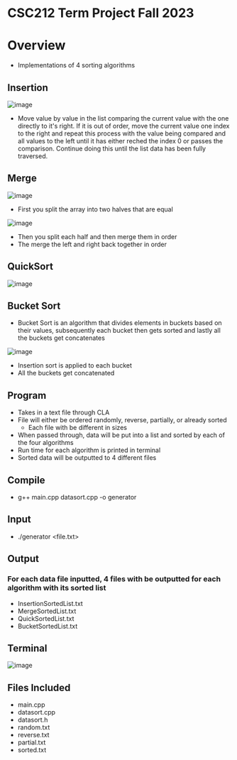 # CSC212 Term Project Fall 2023
# Overview
* Implementations of 4 sorting algorithms
## Insertion
![image](https://github.com/AustinNoon/TermProject/assets/150630356/2b890e21-591b-4bec-b5e5-f43b90638615)

* Move value by value in the list comparing the current value with the one directly to it's right. If it is out of order, move the current value one index to the right and repeat this process with the value being compared and all values to the left until it has either reched the index 0 or passes the comparison. Continue doing this until the list data has been fully traversed.
## Merge 
![image](https://github.com/AustinNoon/TermProject/assets/150630356/b012af3c-2ee1-4cf5-a478-b7cf8c6a2b59)
* First you split the array into two halves that are equal
  
![image](https://github.com/AustinNoon/TermProject/assets/150630356/4b1d4bdc-8bdd-4fcd-86e8-9873290fc5c3)

* Then you split each half and then merge them in order
* The merge the left and right back together in order
## QuickSort
![image](https://github.com/AustinNoon/TermProject/assets/150630356/15b0ba26-0d8e-4b73-81f7-700bfd485f18)

## Bucket Sort
*  Bucket Sort is an algorithm that divides elements in buckets based on their values, subsequently each bucket then gets sorted and lastly all the buckets get concatenates

![image](https://github.com/AustinNoon/TermProject/assets/150630356/da637da7-e57f-498f-bb4a-72461ee91b87) 
* Insertion sort is applied to each bucket
* All the buckets get concatenated
## Program
* Takes in a text file through CLA
* File will either be ordered randomly, reverse, partially, or already sorted
  * Each file with be different in sizes
* When passed through, data will be put into a list and sorted by each of the four algorithms
* Run time for each algorithm is printed in terminal
* Sorted data will be outputted to 4 different files
## Compile
* g++ main.cpp datasort.cpp -o generator
## Input
* ./generator <file.txt>
## Output
### For each data file inputted, 4 files with be outputted for each algorithm with its sorted list
* InsertionSortedList.txt
* MergeSortedList.txt
* QuickSortedList.txt
* BucketSortedList.txt
## Terminal
![image](https://github.com/AustinNoon/TermProject/assets/150630356/ff8cc4f8-db45-4caf-bfd1-3738acf53ad4)
## Files Included
* main.cpp
* datasort.cpp
* datasort.h
* random.txt
* reverse.txt
* partial.txt
* sorted.txt
